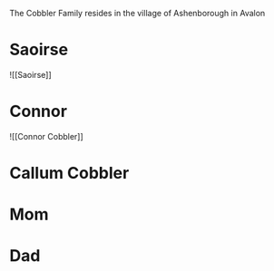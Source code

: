 The Cobbler Family resides in the village of Ashenborough in Avalon

# Saoirse
![[Saoirse]]

# Connor
![[Connor Cobbler]]

# Callum Cobbler
# Mom
# Dad
